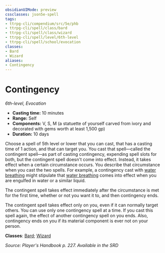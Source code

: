 ```yaml
---
obsidianUIMode: preview
cssclasses: json5e-spell
tags:
- ttrpg-cli/compendium/src/5e/phb
- ttrpg-cli/spell/class/bard
- ttrpg-cli/spell/class/wizard
- ttrpg-cli/spell/level/6th-level
- ttrpg-cli/spell/school/evocation
classes:
- Bard
- Wizard
aliases:
- Contingency
---
```

# Contingency
*6th-level, Evocation*  


- **Casting time:** 10 minutes
- **Range:** Self
- **Components:** V, S, M (a statuette of yourself carved from ivory and decorated with gems worth at least 1,500 gp)
- **Duration:** 10 days

Choose a spell of 5th level or lower that you can cast, that has a casting time of 1 action, and that can target you. You cast that spell—called the contingent spell—as part of casting contingency, expending spell slots for both, but the contingent spell doesn't come into effect. Instead, it takes effect when a certain circumstance occurs. You describe that circumstance when you cast the two spells. For example, a contingency cast with [water breathing](/3-Mechanics/CLI/Compendium/spells/water-breathing.md) might stipulate that [water breathing](/3-Mechanics/CLI/Compendium/spells/water-breathing.md) comes into effect when you are engulfed in water or a similar liquid.

The contingent spell takes effect immediately after the circumstance is met for the first time, whether or not you want it to, and then contingency ends.

The contingent spell takes effect only on you, even if it can normally target others. You can use only one contingency spell at a time. If you cast this spell again, the effect of another contingency spell on you ends. Also, contingency ends on you if its material component is ever not on your person.

**Classes**: [Bard](/3-Mechanics/CLI/Compendium/lists/list-spells-classes-bard.md); [Wizard](/3-Mechanics/CLI/Compendium/lists/list-spells-classes-wizard.md)

*Source: Player's Handbook p. 227. Available in the <span title='Systems Reference Document (5.1)'>SRD</span>*